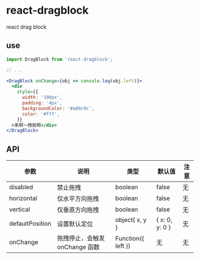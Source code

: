 # react-dragblock

react drag block

## use

```jsx
import DragBlock from 'react-dragblock';

// ...

<DragBlock onChange={obj => console.log(obj.left)}>
  <div
    style={{
      width: '100px',
      padding: '4px',
      backgroundColor: '#a09c9c',
      color: '#fff',
    }}
  >来啊～拽我啊</div>
</DragBlock>
```

## API

| 参数 | 说明 | 类型 | 默认值 | 注意 |
| ---- | ---- | ---- | ------ | ---- |
| disabled | 禁止拖拽 | boolean | false | 无 |
| horizontal | 仅水平方向拖拽 | boolean | false | 无 |
| vertical | 仅垂直方向拖拽 | boolean | false | 无 |
| defaultPosition | 设置默认定位 | object{ x, y } | { x: 0, y: 0 } | 无 |
| onChange | 拖拽停止，会触发 onChange 函数 | Function({ left }) | 无 | 无 |
